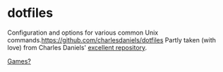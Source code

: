 # dotfiles
Configuration and options for various common Unix commands.https://github.com/charlesdaniels/dotfiles
Partly taken (with love) from Charles Daniels' [excellent repository](https://github.com/charlesdaniels/dotfiles).





























[Games?](https://candybox2.github.io/)
